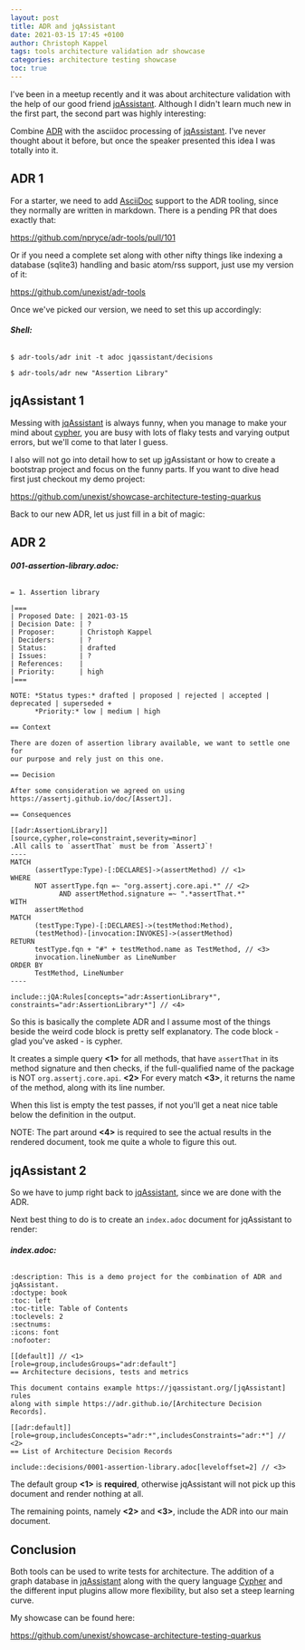 ```yaml
---
layout: post
title: ADR and jqAssistant
date: 2021-03-15 17:45 +0100
author: Christoph Kappel
tags: tools architecture validation adr showcase
categories: architecture testing showcase
toc: true
---
```

I've been in a meetup recently and it was about architecture validation with the help of
our good friend [jqAssistant][1]. Although I didn't learn much new in the
first part, the second part was highly interesting:

Combine [ADR][2] with the asciidoc processing of [jqAssistant][1].
I've never thought about it before, but once the speaker presented this idea I was totally into it.

## ADR 1

For a starter, we need to add [AsciiDoc][3] support to the ADR tooling,
since they normally are written in markdown. There is a pending PR that does exactly that:

<https://github.com/npryce/adr-tools/pull/101>

Or if you need a complete set along with other nifty things like indexing a database
(sqlite3) handling and basic atom/rss support, just use my version of it:

<https://github.com/unexist/adr-tools>

Once we've picked our version, we need to set this up accordingly:

###### **Shell:**
```shell
$ adr-tools/adr init -t adoc jqassistant/decisions

$ adr-tools/adr new "Assertion Library"
```

## jqAssistant 1

Messing with [jqAssistant][1] is always funny, when you manage to make your mind about [cypher][4],
you are busy with lots of flaky tests and varying output errors, but we'll come to that later I
guess.

I also will not go into detail how to set up jgAssistant or how to create a bootstrap project and
focus on the funny parts. If you want to dive head first just checkout my demo project:

<https://github.com/unexist/showcase-architecture-testing-quarkus>

Back to our new ADR, let us just fill in a bit of magic:

## ADR 2

###### **001-assertion-library.adoc:**
```asciidoc
= 1. Assertion library

|===
| Proposed Date: | 2021-03-15
| Decision Date: | ?
| Proposer:      | Christoph Kappel
| Deciders:      | ?
| Status:        | drafted
| Issues:        | ?
| References:    |
| Priority:      | high
|===

NOTE: *Status types:* drafted | proposed | rejected | accepted | deprecated | superseded +
      *Priority:* low | medium | high

== Context

There are dozen of assertion library available, we want to settle one for
our purpose and rely just on this one.

== Decision

After some consideration we agreed on using https://assertj.github.io/doc/[AssertJ].

== Consequences

[[adr:AssertionLibrary]]
[source,cypher,role=constraint,severity=minor]
.All calls to `assertThat` must be from `AssertJ`!
----
MATCH
      (assertType:Type)-[:DECLARES]->(assertMethod) // <1>
WHERE
      NOT assertType.fqn =~ "org.assertj.core.api.*" // <2>
            AND assertMethod.signature =~ ".*assertThat.*"
WITH
      assertMethod
MATCH
      (testType:Type)-[:DECLARES]->(testMethod:Method),
      (testMethod)-[invocation:INVOKES]->(assertMethod)
RETURN
      testType.fqn + "#" + testMethod.name as TestMethod, // <3>
      invocation.lineNumber as LineNumber
ORDER BY
      TestMethod, LineNumber
----

include::jQA:Rules[concepts="adr:AssertionLibrary*", constraints="adr:AssertionLibrary*"] // <4>
```

So this is basically the complete ADR and I assume most of the things beside the weird code block
is pretty self explanatory.
The code block - glad you've asked - is cypher.

It creates a simple query **<1>** for all methods, that have `assertThat` in its method signature
and then checks, if the full-qualified name of the package is NOT `org.assertj.core.api`. **<2>**
For every match **<3>**, it returns the name of the method, along with its line number.

When this list is empty the test passes, if not you'll get a neat nice table below the definition
in the output.

NOTE: The part around **<4>** is required to see the actual results in the rendered document, took
      me quite a whole to figure this out.

## jqAssistant 2

So we have to jump right back to [jqAssistant][1], since we are done with the ADR.

Next best thing to do is to create an `index.adoc` document for jqAssistant to render:

###### **index.adoc:**
```asciidoc
:description: This is a demo project for the combination of ADR and jqAssistant.
:doctype: book
:toc: left
:toc-title: Table of Contents
:toclevels: 2
:sectnums:
:icons: font
:nofooter:

[[default]] // <1>
[role=group,includesGroups="adr:default"]
== Architecture decisions, tests and metrics

This document contains example https://jqassistant.org/[jqAssistant] rules
along with simple https://adr.github.io/[Architecture Decision Records].

[[adr:default]]
[role=group,includesConcepts="adr:*",includesConstraints="adr:*"] // <2>
== List of Architecture Decision Records

include::decisions/0001-assertion-library.adoc[leveloffset=2] // <3>
```

The default group **<1>** is **required**, otherwise jqAssistant will not pick up this document
and render nothing at all.

The remaining points, namely **<2>** and **<3>**, include the ADR into our main document.

## Conclusion

Both tools can be used to write tests for architecture. The addition of a graph database in
[jqAssistant][1] along with the query language [Cypher][4] and the different input plugins allow
more flexibility, but also set a steep learning curve.

My showcase can be found here:

<https://github.com/unexist/showcase-architecture-testing-quarkus>

[1]: https://jqassistant.org
[2]: https://adr.github.io/
[3]: https://asciidoc.org/
[4]: https://neo4j.com/developer/cypher/